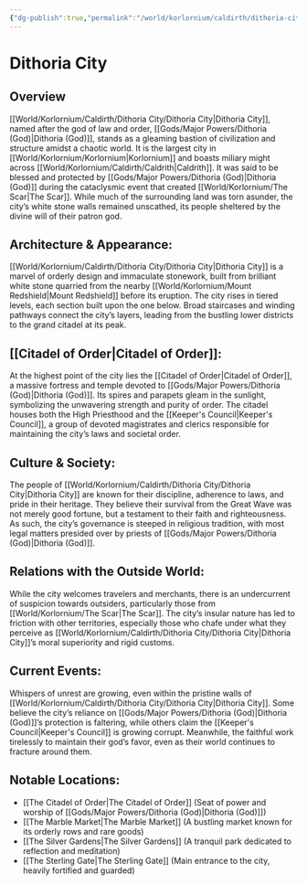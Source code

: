 ```yaml
---
{"dg-publish":true,"permalink":"/world/korlornium/caldirth/dithoria-city/dithoria-city/","created":"2025-02-23T23:38:39.331-07:00"}
---
```


# Dithoria City
## Overview 
[[World/Korlornium/Caldirth/Dithoria City/Dithoria City\|Dithoria City]], named after the god of law and order, [[Gods/Major Powers/Dithoria (God)\|Dithoria (God)]], stands as a gleaming bastion of civilization and structure amidst a chaotic world. It is the largest city in [[World/Korlornium/Korlornium\|Korlornium]] and boasts miliary might across [[World/Korlornium/Caldirth/Caldrith\|Caldrith]]. It was said to be blessed and protected by [[Gods/Major Powers/Dithoria (God)\|Dithoria (God)]] during the cataclysmic event that created [[World/Korlornium/The Scar\|The Scar]]. While much of the surrounding land was torn asunder, the city’s white stone walls remained unscathed, its people sheltered by the divine will of their patron god.

## Architecture & Appearance: 
[[World/Korlornium/Caldirth/Dithoria City/Dithoria City\|Dithoria City]] is a marvel of orderly design and immaculate stonework, built from brilliant white stone quarried from the nearby [[World/Korlornium/Mount Redshield\|Mount Redshield]] before its eruption. The city rises in tiered levels, each section built upon the one below. Broad staircases and winding pathways connect the city’s layers, leading from the bustling lower districts to the grand citadel at its peak.

## [[Citadel of Order\|Citadel of Order]]: 
At the highest point of the city lies the [[Citadel of Order\|Citadel of Order]], a massive fortress and temple devoted to [[Gods/Major Powers/Dithoria (God)\|Dithoria (God)]]. Its spires and parapets gleam in the sunlight, symbolizing the unwavering strength and purity of order. The citadel houses both the High Priesthood and the [[Keeper's Council\|Keeper's Council]], a group of devoted magistrates and clerics responsible for maintaining the city’s laws and societal order.

## Culture & Society: 
The people of [[World/Korlornium/Caldirth/Dithoria City/Dithoria City\|Dithoria City]] are known for their discipline, adherence to laws, and pride in their heritage. They believe their survival from the Great Wave was not merely good fortune, but a testament to their faith and righteousness. As such, the city’s governance is steeped in religious tradition, with most legal matters presided over by priests of [[Gods/Major Powers/Dithoria (God)\|Dithoria (God)]].

## Relations with the Outside World:
While the city welcomes travelers and merchants, there is an undercurrent of suspicion towards outsiders, particularly those from [[World/Korlornium/The Scar\|The Scar]]. The city’s insular nature has led to friction with other territories, especially those who chafe under what they perceive as [[World/Korlornium/Caldirth/Dithoria City/Dithoria City\|Dithoria City]]’s moral superiority and rigid customs.

## Current Events:
Whispers of unrest are growing, even within the pristine walls of [[World/Korlornium/Caldirth/Dithoria City/Dithoria City\|Dithoria City]]. Some believe the city’s reliance on [[Gods/Major Powers/Dithoria (God)\|Dithoria (God)]]’s protection is faltering, while others claim the [[Keeper's Council\|Keeper's Council]] is growing corrupt. Meanwhile, the faithful work tirelessly to maintain their god’s favor, even as their world continues to fracture around them.

## Notable Locations:

- [[The Citadel of Order\|The Citadel of Order]] (Seat of power and worship of [[Gods/Major Powers/Dithoria (God)\|Dithoria (God)]])
- [[The Marble Market\|The Marble Market]] (A bustling market known for its orderly rows and rare goods)
- [[The Silver Gardens\|The Silver Gardens]] (A tranquil park dedicated to reflection and meditation)
- [[The Sterling Gate\|The Sterling Gate]] (Main entrance to the city, heavily fortified and guarded)


